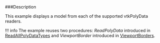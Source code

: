 ###Description

This example displays a model from each of the supported vtkPolyData readers.

!!! info
    The example reuses two procedures: *ReadPolyData* introduced in [ReadAllPolyDataTypes](/Cxx/IO/ReadAllPolyDataTypes) and *ViewportBorder* introduced in [ViewportBorders](/Cxx/Utilities/ViewportBorders).

